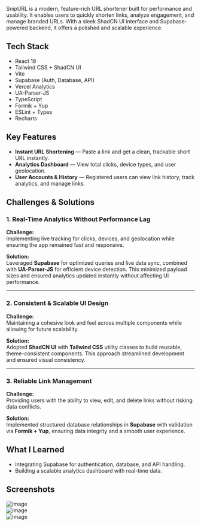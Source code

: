 SnipURL is a modern, feature-rich URL shortener built for performance and usability. It enables users to quickly shorten links, analyze engagement, and manage branded URLs. With a sleek ShadCN UI interface and Supabase-powered backend, it offers a polished and scalable experience.

## Tech Stack
- React 18
- Tailwind CSS + ShadCN UI
- Vite
- Supabase (Auth, Database, API)
- Vercel Analytics
- UA-Parser-JS
- TypeScript
- Formik + Yup
- ESLint + Types
- Recharts

## Key Features
- **Instant URL Shortening** — Paste a link and get a clean, trackable short URL instantly.
- **Analytics Dashboard** — View total clicks, device types, and user geolocation.
- **User Accounts & History** — Registered users can view link history, track analytics, and manage links.

## Challenges & Solutions

### 1. Real-Time Analytics Without Performance Lag
**Challenge:**  
Implementing live tracking for clicks, devices, and geolocation while ensuring the app remained fast and responsive.  

**Solution:**  
Leveraged **Supabase** for optimized queries and live data sync, combined with **UA-Parser-JS** for efficient device detection. This minimized payload sizes and ensured analytics updated instantly without affecting UI performance.

---

### 2. Consistent & Scalable UI Design
**Challenge:**  
Maintaining a cohesive look and feel across multiple components while allowing for future scalability.  

**Solution:**  
Adopted **ShadCN UI** with **Tailwind CSS** utility classes to build reusable, theme-consistent components. This approach streamlined development and ensured visual consistency.

---

### 3. Reliable Link Management
**Challenge:**  
Providing users with the ability to view, edit, and delete links without risking data conflicts.  

**Solution:**  
Implemented structured database relationships in **Supabase** with validation via **Formik + Yup**, ensuring data integrity and a smooth user experience.


## What I Learned
- Integrating Supabase for authentication, database, and API handling.
- Building a scalable analytics dashboard with real-time data.

## Screenshots
  ![image](https://github.com/user-attachments/assets/ae2acc0b-2d31-423a-8fc6-1381cdd2a0cf)  
  ![image](https://github.com/user-attachments/assets/0ae03ae9-ef2d-4a6c-a7e2-5aad5bb88c46)  
  ![image](https://github.com/user-attachments/assets/8102a519-7d91-47f7-a4f0-38f776b2fe3a)

